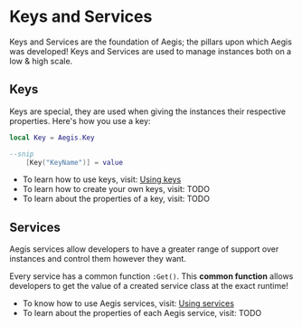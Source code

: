 # Keys and Services

Keys and Services are the foundation of Aegis; the pillars upon which Aegis was developed! Keys and Services are used to manage instances both on a low & high scale.

## Keys

Keys are special, they are used when giving the instances their respective properties. Here's how you use a key:

```lua
local Key = Aegis.Key

--snip
	[Key("KeyName")] = value

```

- To learn how to use keys, visit: [Using keys](/guides/basics/using-keys)
- To learn how to create your own keys, visit: TODO
- To learn about the properties of a key, visit: TODO

## Services

Aegis services allow developers to have a greater range of support over instances and control them however they want.

Every service has a common function `:Get()`. This **common function** allows developers to get the value of a created service class at the exact runtime!

- To know how to use Aegis services, visit: [Using services](/guides/basics/using-services)
- To learn about the properties of each Aegis service, visit: TODO
